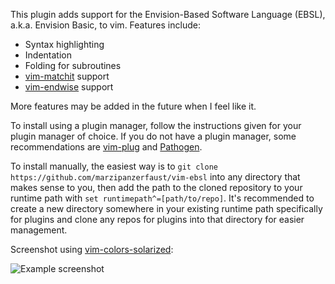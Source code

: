 This plugin adds support for the Envision-Based Software Language (EBSL), a.k.a. Envision Basic, to vim. Features include:
* Syntax highlighting
* Indentation
* Folding for subroutines
* [vim-matchit](https://github.com/tmhedberg/matchit) support
* [vim-endwise](https://github.com/tpope/vim-endwise) support

More features may be added in the future when I feel like it.

To install using a plugin manager, follow the instructions given for your plugin manager of choice. If you do not have a plugin manager, some recommendations are [vim-plug](https://github.com/junegunn/vim-plug) and [Pathogen](https://github.com/tpope/vim-pathogen).

To install manually, the easiest way is to `git clone https://github.com/marzipanzerfaust/vim-ebsl` into any directory that makes sense to you, then add the path to the cloned repository to your runtime path with `set runtimepath^=[path/to/repo]`. It's recommended to create a new directory somewhere in your existing runtime path specifically for plugins and clone any repos for plugins into that directory for easier management.

Screenshot using [vim-colors-solarized](https://github.com/altercation/vim-colors-solarized):

![Example screenshot](https://github.com/marzipanzerfaust/vim-ebsl/example.png)
